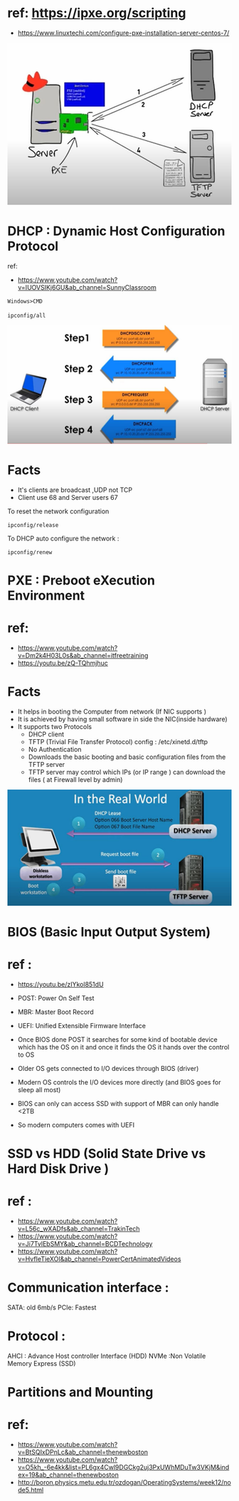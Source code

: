 # ref:  https://ipxe.org/scripting
 - https://www.linuxtechi.com/configure-pxe-installation-server-centos-7/


![dhcp-pxe-boot-seq.JPG](dhcp-pxe-boot-seq.JPG)

# DHCP : Dynamic Host Configuration Protocol

ref:  
 - https://www.youtube.com/watch?v=IUOVSIKj6GU&ab_channel=SunnyClassroom
 
```
Windows>CMD

ipconfig/all
``` 
![dhcp-udp-seq.JPG](dhcp-udp-seq.JPG)

# Facts 
- It's clients are broadcast ,UDP not TCP
- Client use 68 and Server users 67

To reset the network configuration 
```
ipconfig/release 

```

To DHCP auto configure the network :

```
ipconfig/renew

```


# PXE  : Preboot eXecution Environment 

# ref:  
 - https://www.youtube.com/watch?v=Dm2k4H03L0s&ab_channel=itfreetraining
 - https://youtu.be/zQ-TQhmjhuc

 
# Facts 
- It helps in booting the Computer from network (If NIC supports )
- It is achieved by having small software in side the NIC(inside hardware)
- It supports two Protocols 
   - DHCP client 
   - TFTP (Trivial File Transfer Protocol) config : /etc/xinetd.d/tftp
    - No Authentication 
    - Downloads the basic booting and basic configuration files from the TFTP server 
    - TFTP server may control which IPs (or IP range ) can download the files ( at Firewall level by admin)

![dhcp-pxe-seq.JPG](dhcp-pxe-seq.JPG)


# BIOS (Basic Input Output System)
# ref : 
 - https://youtu.be/zIYkol851dU
- POST: Power On Self Test
- MBR: Master Boot Record 
- UEFI: Unified Extensible Firmware Interface  

- Once BIOS done POST it searches for some kind of bootable device which has the OS on it and once it finds the OS it hands over the control to OS 
- Older OS gets connected to I/O devices through BIOS (driver)
- Modern OS controls the I/O devices more directly (and BIOS goes for sleep all most)
- BIOS can only can access SSD with support of MBR can only handle <2TB
- So modern computers comes with UEFI


# SSD vs HDD (Solid State Drive vs Hard Disk Drive )
# ref : 
 - https://www.youtube.com/watch?v=L56c_wXADfs&ab_channel=TrakinTech
 - https://www.youtube.com/watch?v=Ji7TvlEbSMY&ab_channel=BCDTechnology
 - https://www.youtube.com/watch?v=HvfIeTieXOI&ab_channel=PowerCertAnimatedVideos
 
# Communication interface :
 SATA: old 6mb/s
 PCIe: Fastest 
# Protocol : 
 AHCI : Advance Host controller Interface (HDD)
 NVMe :Non Volatile Memory Express (SSD) 

# Partitions and Mounting
# ref: 
 - https://www.youtube.com/watch?v=BtSQIxDPnLc&ab_channel=thenewboston
 - https://www.youtube.com/watch?v=O5kh_-6e4kk&list=PL6gx4Cwl9DGCkg2uj3PxUWhMDuTw3VKjM&index=19&ab_channel=thenewboston
 - http://boron.physics.metu.edu.tr/ozdogan/OperatingSystems/week12/node5.html
 
